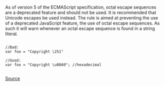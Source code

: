 As of version 5 of the ECMAScript specification, octal escape sequences are a deprecated feature and should not be used. It is recommended that Unicode escapes be used instead. The rule is aimed at preventing the use of a deprecated JavaScript feature, the use of octal escape sequences. As such it will warn whenever an octal escape sequence is found in a string literal.

```

//Bad:
var foo = "Copyright \251"

//Good:
var foo = "Copyright \u00A9"; //hexadecimal 


```

[Source](http://eslint.org/docs/rules/no-octal-escape)
